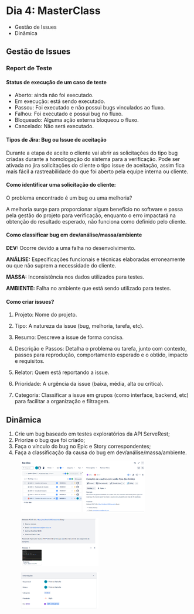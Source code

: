 # Dia 4: MasterClass

- Gestão de Issues
- Dinâmica

## Gestão de Issues

### Report de Teste

#### Status de execução de um caso de teste

- Aberto: ainda não foi executado.
- Em execução: está sendo executado.
- Passou: Foi executado e não possui bugs vinculados ao fluxo.
- Falhou: Foi executado e possui bug no fluxo.
- Bloqueado: Alguma ação externa bloqueou o fluxo.
- Cancelado: Não será executado.

#### **Tipos de Jira: Bug ou Issue de aceitação**

Durante a etapa de aceite o cliente vai abrir as solicitações do tipo bug criadas durante a homologação do sistema para a verificação. Pode ser ativada no jira solicitações do cliente o tipo issue de aceitação, assim fica mais fácil a rastreabilidade do que foi aberto pela equipe interna ou cliente.

#### **Como identificar uma solicitação do cliente:**

O problema encontrado é um bug ou uma melhoria?

A melhoria surge para proporcionar algum benefício no software e passa pela gestão do projeto para verificação, enquanto o erro impactará na obtenção do resultado esperado, não funciona como definido pelo cliente.

#### **Como classificar bug em dev/análise/massa/ambiente**

**DEV:** Ocorre devido a uma falha no desenvolvimento.

**ANÁLISE:** Especificações funcionais e técnicas elaboradas erroneamente ou que não suprem a necessidade do cliente.

**MASSA:** Inconsistência nos dados utilizados para testes.

**AMBIENTE:** Falha no ambiente que está sendo utilizado para testes.

#### Como criar issues?

1. Projeto: Nome do projeto.

2. Tipo: A natureza da issue (bug, melhoria, tarefa, etc).

3. Resumo: Descreve a issue de forma concisa.

4. Descrição e Passos: Detalha o problema ou tarefa, junto com contexto, passos para reprodução, comportamento esperado e o obtido, impacto e requisitos.

5. Relator: Quem está reportando a issue.

6. Prioridade: A urgência da issue (baixa, média, alta ou crítica).

7. Categoria: Classificar a issue em grupos (como interface, backend, etc) para facilitar a organização e filtragem. 

## Dinâmica

1. Crie um bug baseado em testes exploratórios da API ServeRest;
2. Priorize o bug que foi criado;
3. Faça o vínculo do bug no Epic e Story correspondentes;
4. Faça a classificação da causa do bug em dev/análise/massa/ambiente.

<figure>
  <img src="image.png" width="80%">
</figure>
<figure>
  <img src="image-1.png" width="50%">
</figure>
<figure>
  <img src="image-2.png" width="50%">
</figure>